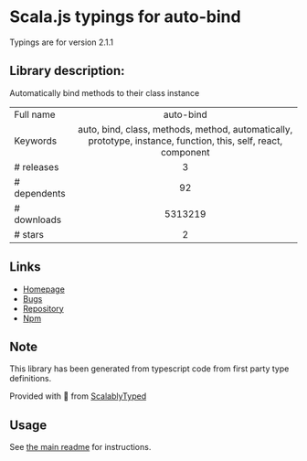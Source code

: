 
# Scala.js typings for auto-bind

Typings are for version 2.1.1

## Library description:
Automatically bind methods to their class instance

|                    |                 |
| ------------------ | :-------------: |
| Full name          | auto-bind |
| Keywords           | auto, bind, class, methods, method, automatically, prototype, instance, function, this, self, react, component |
| # releases         | 3 |
| # dependents       | 92 |
| # downloads        | 5313219 |
| # stars            | 2 |

## Links
- [Homepage](https://github.com/sindresorhus/auto-bind#readme)
- [Bugs](https://github.com/sindresorhus/auto-bind/issues)
- [Repository](https://github.com/sindresorhus/auto-bind)
- [Npm](https://www.npmjs.com/package/auto-bind)
    


## Note
This library has been generated from typescript code from first party type definitions.

Provided with :purple_heart: from [ScalablyTyped](https://github.com/oyvindberg/ScalablyTyped)

## Usage
See [the main readme](../../readme.md) for instructions.


